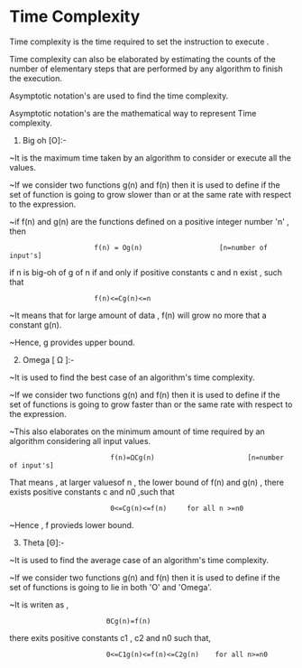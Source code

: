# Time Complexity

Time complexity is the time required to set the instruction to execute .

Time complexity can also be elaborated by estimating the counts of the number of elementary steps that are performed by  any algorithm to finish the execution.
         
Asymptotic notation's are used to find the time complexity.

Asymptotic notation's are the mathematical way to represent Time complexity.          

 1) Big oh [O]:-

~It is the maximum time taken by an algorithm to consider or execute all the values.

~If we consider two functions g(n) and f(n) then it is used to define if the set of function is going to grow slower than or at the same rate with respect to the expression.

~if f(n) and g(n) are the functions defined on a positive integer number 'n' , then

                         f(n) = Og(n)                   [n=number of input's]   

if n is big-oh of g of n if and only if positive constants c and n exist , such that 
 
                         f(n)<=Cg(n)<=n

~It means that for large amount of data , f(n) will grow no more that a constant g(n).

~Hence, g provides upper bound.


2) Omega [ Ω ]:-
                                                                            
~It is used to find the best case of an algorithm's time complexity.

~If we consider two functions g(n) and f(n) then it is used to define if the set of functions is going to grow faster than or the same rate with respect to the expression.

~This also elaborates on the minimum amount of time required by an algorithm considering all input values.

                             f(n)=ΩCg(n)                       [n=number of input's] 

That means , at larger valuesof n , the lower bound of f(n) and g(n) , there exists positive constants c and n0 ,such that

                             0<=Cg(n)<=f(n)     for all n >=n0

~Hence , f provieds lower bound.

3) Theta [Θ]:-

~It is used to find the average case of an algorithm's time complexity.

~If we consider two functions g(n) and f(n) then it is used to define if the set of functions is going to lie in both 'O' and 'Omega'.

~It is writen as ,

                            ΘCg(n)=f(n) 

there exits positive constants c1 , c2 and n0 such that,

                            0<=C1g(n)<=f(n)<=C2g(n)    for all n>=n0 
